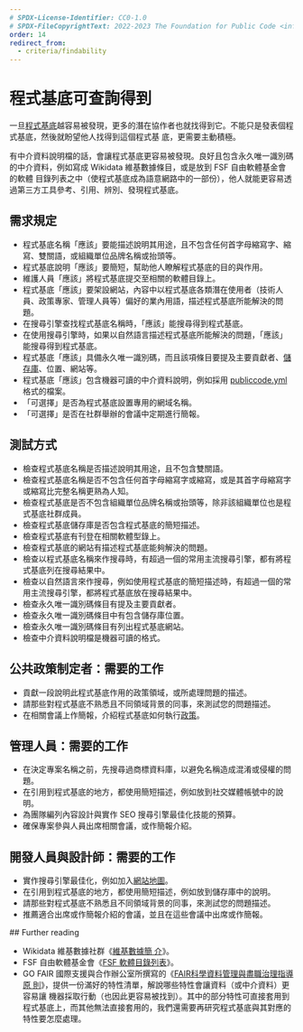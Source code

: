 ```yaml
---
# SPDX-License-Identifier: CC0-1.0
# SPDX-FileCopyrightText: 2022-2023 The Foundation for Public Code <info@publiccode.net>, https://standard.publiccode.net/AUTHORS
order: 14
redirect_from:
  - criteria/findability
---
```


# 程式基底可查詢得到

一旦[程式基底](../glossary.md#codebase)越容易被發現，更多的潛在協作者也就找得到它。不能只是發表個程式基底，然後就盼望他人找得到這個程式基
底，更需要主動積極。

有中介資料說明檔的話，會讓程式基底更容易被發現。良好且包含永久唯一識別碼的中介資料，例如寫成 Wikidata 維基數據條目，或是放到 FSF 自由軟體基金會的軟體
目錄列表之中（使程式基底成為語意網路中的一部份），他人就能更容易透過第三方工具參考、引用、辨別、發現程式基底。

## 需求規定

* 程式基底名稱「應該」要能描述說明其用途，且不包含任何首字母縮寫字、縮寫、雙關語，或組織單位品牌名稱或抬頭等。
* 程式基底說明「應該」要簡短，幫助他人瞭解程式基底的目的與作用。
* 維護人員「應該」將程式基底提交至相關的軟體目錄上。
* 程式基底「應該」要架設網站，內容中以程式基底各類潛在使用者（技術人員、政策專家、管理人員等）偏好的業內用語，描述程式基底所能解決的問題。
* 在搜尋引擎查找程式基底名稱時，「應該」能搜尋得到程式基底。
* 在使用搜尋引擎時，如果以自然語言描述程式基底所能解決的問題，「應該」能搜尋得到程式基底。
* 程式基底「應該」具備永久唯一識別碼，而且該項條目要提及主要貢獻者、[儲存庫](../glossary.md#repository)、位置、網站等。
* 程式基底「應該」包含機器可讀的中介資料說明，例如採用
[publiccode.yml](https://github.com/publiccodeyml/publiccode.yml)格式的檔案。
* 「可選擇」是否為程式基底設置專用的網域名稱。
* 「可選擇」是否在社群舉辦的會議中定期進行簡報。

## 測試方式

* 檢查程式基底名稱是否描述說明其用途，且不包含雙關語。
* 檢查程式基底名稱是否不包含任何首字母縮寫字或縮寫，或是其首字母縮寫字或縮寫比完整名稱更熟為人知。
* 檢查程式基底是否不包含組織單位品牌名稱或抬頭等，除非該組織單位也是程式基底社群成員。
* 檢查程式基底儲存庫是否包含程式基底的簡短描述。
* 檢查程式基底有刊登在相關軟體型錄上。
* 檢查程式基底的網站有描述程式基底能夠解決的問題。
* 檢查以程式基底名稱來作搜尋時，有超過一個的常用主流搜尋引擎，都有將程式基底列在搜尋結果中。
* 檢查以自然語言來作搜尋，例如使用程式基底的簡短描述時，有超過一個的常用主流搜尋引擎，都將程式基底放在搜尋結果中。
* 檢查永久唯一識別碼條目有提及主要貢獻者。
* 檢查永久唯一識別碼條目中有包含儲存庫位置。
* 檢查永久唯一識別碼條目有列出程式基底網站。
* 檢查中介資料說明檔是機器可讀的格式。

## 公共政策制定者：需要的工作

* 貢獻一段說明此程式基底作用的政策領域，或所處理問題的描述。
* 請那些對程式基底不熟悉且不同領域背景的同事，來測試您的問題描述。
* 在相關會議上作簡報，介紹程式基底如何執行[政策](../glossary.md#policy)。

## 管理人員：需要的工作

* 在決定專案名稱之前，先搜尋過商標資料庫，以避免名稱造成混淆或侵權的問題。
* 在引用到程式基底的地方，都使用簡短描述，例如放到社交媒體帳號中的說明。
* 為團隊編列內容設計與實作 SEO 搜尋引擎最佳化技能的預算。
* 確保專案參與人員出席相關會議，或作簡報介紹。

## 開發人員與設計師：需要的工作

* 實作搜尋引擎最佳化，例如加入[網站地圖](https://www.sitemaps.org/protocol.html)。
* 在引用到程式基底的地方，都使用簡短描述，例如放到儲存庫中的說明。
* 請那些對程式基底不熟悉且不同領域背景的同事，來測試您的問題描述。
* 推薦適合出席或作簡報介紹的會議，並且在這些會議中出席或作簡報。

<p style="page-break-after: always;"></p>
## Further reading

* Wikidata 維基數據社群《[維基數據簡
介](https://www.wikidata.org/wiki/Wikidata:Introduction)》。
* FSF 自由軟體基金會《[FSF 軟體目錄列表](https://directory.fsf.org/wiki/Main_Page)》。
* GO FAIR 國際支援與合作辦公室所撰寫的《[FAIR科學資料管理與盡職治理指導原
則](https://www.go-fair.org/fair-principles/)》，提供一份滿好的特性清單，解說哪些特性會讓資料（或中介資料）更容易讓
機器採取行動（也因此更容易被找到）。其中的部分特性可直接套用到程式基底上，而其他無法直接套用的，我們還需要再研究程式基底與其對應的特性要怎麼處理。
